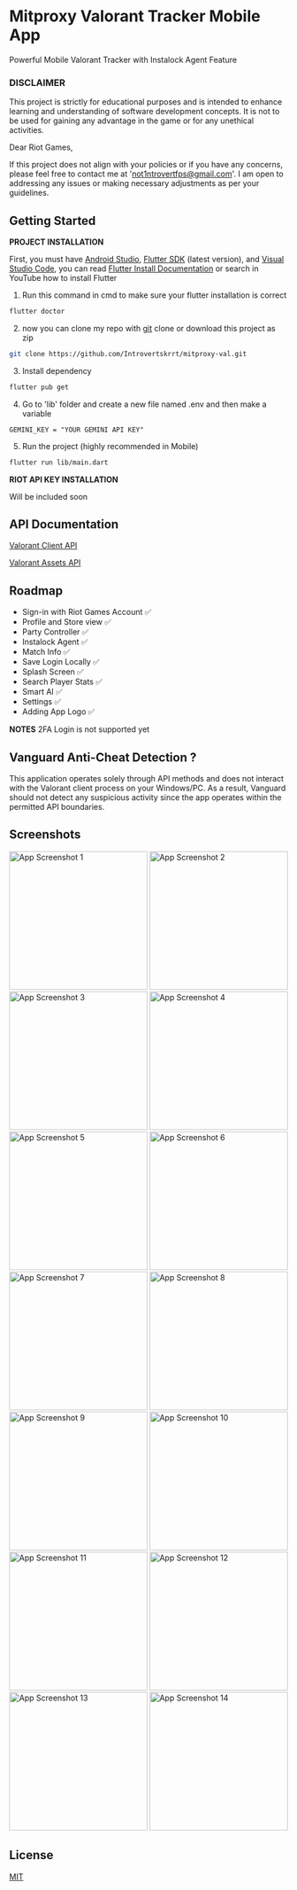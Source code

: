 
# Mitproxy Valorant Tracker Mobile App

Powerful Mobile Valorant Tracker with Instalock Agent Feature

### DISCLAIMER
This project is strictly for educational purposes and is intended to enhance learning and understanding of software development concepts. It is not to be used for gaining any advantage in the game or for any unethical activities.


Dear Riot Games,

If this project does not align with your policies or if you have any concerns, please feel free to contact me at 'not1ntrovertfps@gmail.com'. I am open to addressing any issues or making necessary adjustments as per your guidelines.
## Getting Started

**PROJECT INSTALLATION**

First, you must have [Android Studio](https://developer.android.com/studio), [Flutter SDK](https://docs.flutter.dev/release/archive?tab=windows) (latest version), and [Visual Studio Code](https://code.visualstudio.com/download), you can read [Flutter Install Documentation](https://flutter-ko.dev/get-started/install) or search in YouTube how to install Flutter

1. Run this command in cmd to make sure your flutter installation is correct
```bash
flutter doctor
```
2. now you can clone my repo with [git](https://git-scm.com/downloads) clone or download this project as zip
```bash
git clone https://github.com/Introvertskrrt/mitproxy-val.git
```
3. Install dependency
```bash
flutter pub get
```
4. Go to 'lib' folder and create a new file named .env and then make a variable
```
GEMINI_KEY = "YOUR GEMINI API KEY"
```
5. Run the project (highly recommended in Mobile)
```bash
flutter run lib/main.dart
```

**RIOT API KEY INSTALLATION**


Will be included soon

## API Documentation

[Valorant Client API](https://valapidocs.techchrism.me/)

[Valorant Assets API](https://valorant-api.com/)

## Roadmap

- Sign-in with Riot Games Account ✅
- Profile and Store view ✅
- Party Controller ✅
- Instalock Agent ✅
- Match Info ✅
- Save Login Locally ✅
- Splash Screen ✅
- Search Player Stats ✅
- Smart AI ✅
- Settings ✅
- Adding App Logo ✅


**NOTES** 2FA Login is not supported yet


## Vanguard Anti-Cheat Detection ?
This application operates solely through API methods and does not interact with the Valorant client process on your Windows/PC. As a result, Vanguard should not detect any suspicious activity since the app operates within the permitted API boundaries.
## Screenshots

<img src="https://i.imgur.com/rh7UHDY.png" alt="App Screenshot 1" width="250"/>
<img src="https://i.imgur.com/ldIBiSn.png" alt="App Screenshot 2" width="250"/>
<img src="https://i.imgur.com/dauqyAK.png" alt="App Screenshot 3" width="250"/>
<img src="https://i.imgur.com/rh7UHDY.png" alt="App Screenshot 4" width="250"/>
<img src="https://i.imgur.com/ePGI1AF.png" alt="App Screenshot 5" width="250"/>
<img src="https://i.imgur.com/hlvSMBM.png" alt="App Screenshot 6" width="250"/>
<img src="https://i.imgur.com/YgjOkE5.png" alt="App Screenshot 7" width="250"/>
<img src="https://i.imgur.com/6UH5cBj.png" alt="App Screenshot 8" width="250"/>
<img src="https://i.imgur.com/CXNrm8h.png" alt="App Screenshot 9" width="250"/>
<img src="https://i.imgur.com/Zgim35W.png" alt="App Screenshot 10" width="250"/>
<img src="https://i.imgur.com/qvaJ7ai.png" alt="App Screenshot 11" width="250"/>
<img src="https://i.imgur.com/1ebIeIl.png" alt="App Screenshot 12" width="250"/>
<img src="https://i.imgur.com/zLR0Thl.png" alt="App Screenshot 13" width="250"/>
<img src="https://i.imgur.com/UCNVCGN.png" alt="App Screenshot 14" width="250"/>



## License

[MIT](https://choosealicense.com/licenses/mit/)

